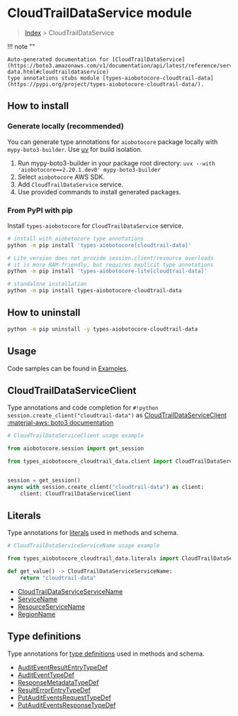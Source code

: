 # CloudTrailDataService module

> [Index](../README.md) > CloudTrailDataService


!!! note ""

    Auto-generated documentation for [CloudTrailDataService](https://boto3.amazonaws.com/v1/documentation/api/latest/reference/services/cloudtrail-data.html#cloudtraildataservice)
    type annotations stubs module [types-aiobotocore-cloudtrail-data](https://pypi.org/project/types-aiobotocore-cloudtrail-data/).

## How to install

### Generate locally (recommended)

You can generate type annotations for `aiobotocore` package locally with `mypy-boto3-builder`.
Use [uv](https://docs.astral.sh/uv/getting-started/installation/) for build isolation.

1. Run mypy-boto3-builder in your package root directory: `uvx --with 'aiobotocore==2.20.1.dev0' mypy-boto3-builder`
1. Select `aiobotocore` AWS SDK.
1. Add `CloudTrailDataService` service.
1. Use provided commands to install generated packages.



### From PyPI with pip

Install `types-aiobotocore` for `CloudTrailDataService` service.

```bash
# install with aiobotocore type annotations
python -m pip install 'types-aiobotocore[cloudtrail-data]'

# Lite version does not provide session.client/resource overloads
# it is more RAM-friendly, but requires explicit type annotations
python -m pip install 'types-aiobotocore-lite[cloudtrail-data]'

# standalone installation
python -m pip install types-aiobotocore-cloudtrail-data
```



## How to uninstall

```bash
python -m pip uninstall -y types-aiobotocore-cloudtrail-data
```

## Usage

Code samples can be found in [Examples](./usage.md).

## CloudTrailDataServiceClient

Type annotations and code completion for  `#!python session.create_client("cloudtrail-data")` as [CloudTrailDataServiceClient](./client.md)
[:material-aws: boto3 documentation](https://boto3.amazonaws.com/v1/documentation/api/latest/reference/services/cloudtrail-data.html#CloudTrailDataService.Client)

```python
# CloudTrailDataServiceClient usage example

from aiobotocore.session import get_session

from types_aiobotocore_cloudtrail_data.client import CloudTrailDataServiceClient


session = get_session()
async with session.create_client("cloudtrail-data") as client:
    client: CloudTrailDataServiceClient
```








## Literals

Type annotations for [literals](./literals.md) used in methods and schema.

```python
# CloudTrailDataServiceServiceName usage example

from types_aiobotocore_cloudtrail_data.literals import CloudTrailDataServiceServiceName

def get_value() -> CloudTrailDataServiceServiceName:
    return "cloudtrail-data"
```

- [CloudTrailDataServiceServiceName](./literals.md#cloudtraildataserviceservicename)
- [ServiceName](./literals.md#servicename)
- [ResourceServiceName](./literals.md#resourceservicename)
- [RegionName](./literals.md#regionname)




## Type definitions

Type annotations for [type definitions](./type_defs.md) used in methods and schema.

- [AuditEventResultEntryTypeDef](./type_defs.md#auditeventresultentrytypedef)
- [AuditEventTypeDef](./type_defs.md#auditeventtypedef)
- [ResponseMetadataTypeDef](./type_defs.md#responsemetadatatypedef)
- [ResultErrorEntryTypeDef](./type_defs.md#resulterrorentrytypedef)
- [PutAuditEventsRequestTypeDef](./type_defs.md#putauditeventsrequesttypedef)
- [PutAuditEventsResponseTypeDef](./type_defs.md#putauditeventsresponsetypedef)

